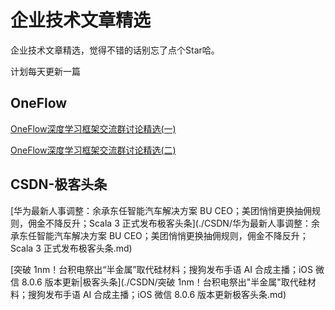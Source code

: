 # 企业技术文章精选

企业技术文章精选，觉得不错的话别忘了点个Star哈。

计划每天更新一篇

## OneFlow

[OneFlow深度学习框架交流群讨论精选(一)](./OneFlow/OneFlow深度学习框架交流群讨论精选(一).md)

[OneFlow深度学习框架交流群讨论精选(二)](./OneFlow/OneFlow深度学习框架交流群讨论精选(二).md)

## CSDN-极客头条

[华为最新人事调整：余承东任智能汽车解决方案 BU CEO；美团悄悄更换抽佣规则，佣金不降反升；Scala 3 正式发布极客头条](./CSDN/华为最新人事调整：余承东任智能汽车解决方案 BU CEO；美团悄悄更换抽佣规则，佣金不降反升；Scala 3 正式发布极客头条.md)

[突破 1nm！台积电祭出“半金属”取代硅材料；搜狗发布手语 AI 合成主播；iOS 微信 8.0.6 版本更新|极客头条](./CSDN/突破 1nm！台积电祭出"半金属"取代硅材料；搜狗发布手语 AI 合成主播；iOS 微信 8.0.6 版本更新极客头条.md)